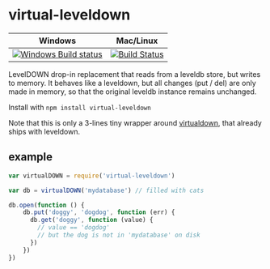 # virtual-leveldown
Windows | Mac/Linux
------- | ---------
[![Windows Build status](http://img.shields.io/appveyor/ci/finnp/virtual-leveldown.svg)](https://ci.appveyor.com/project/finnp/virtual-leveldown/branch/master) | [![Build Status](https://travis-ci.org/finnp/virtual-leveldown.svg?branch=master)](https://travis-ci.org/finnp/virtual-leveldown)

LevelDOWN drop-in replacement that reads from a leveldb store, but writes
to memory. It behaves like a leveldown, but all changes (put / del) are only made
in memory, so that the original leveldb instance remains unchanged.

Install with `npm install virtual-leveldown`

Note that this is only a 3-lines tiny wrapper around [virtualdown](http://github.com/finnp/virtualdown),
that already ships with leveldown. 


## example

```js
var virtualDOWN = require('virtual-leveldown')

var db = virtualDOWN('mydatabase') // filled with cats

db.open(function () {
    db.put('doggy', 'dogdog', function (err) {
      db.get('doggy', function (value) {
        // value == 'dogdog'
        // but the dog is not in 'mydatabase' on disk
      })
    })
})
```